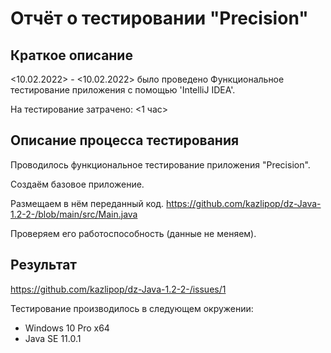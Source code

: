
# Отчёт о тестировании  "Precision"

## Краткое описание

<10.02.2022> - <10.02.2022> было проведено Функциональное тестирование приложения c помощью 'IntelliJ IDEA'.

На тестирование затрачено: <1 час>


## Описание процесса тестирования

Проводилось функциональное тестирование приложения "Precision".

Создаём базовое приложение.

Размещаем в нём переданный код. https://github.com/kazlipop/dz-Java-1.2-2-/blob/main/src/Main.java

Проверяем его работоспособность (данные не меняем).

## Результат
https://github.com/kazlipop/dz-Java-1.2-2-/issues/1

Тестирование производилось в следующем окружении:
* Windows 10 Pro x64
* Java SE 11.0.1
